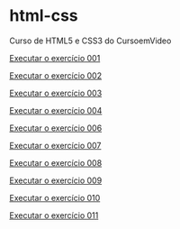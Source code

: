 # html-css
 Curso de HTML5 e CSS3 do CursoemVideo

 <a href="https://lucasgomesd.github.io/html-css/exercicios/ex001/index.html">Executar o exercício 001</a>

 <a href="https://lucasgomesd.github.io/html-css/exercicios/ex002/index.html">Executar o exercício 002</a>

 <a href="https://lucasgomesd.github.io/html-css/exercicios/ex003/index.html">Executar o exercício 003</a>

 <a href="https://lucasgomesd.github.io/html-css/exercicios/ex004/index.html">Executar o exercício 004</a>

 <a href="https://lucasgomesd.github.io/html-css/exercicios/ex006/index.html">Executar o exercício 006</a>

 <a href="https://lucasgomesd.github.io/html-css/exercicios/ex007/index.html">Executar o exercício 007</a>

 <a href="https://lucasgomesd.github.io/html-css/exercicios/ex008/index.html">Executar o exercício 008</a>

 <a href="https://lucasgomesd.github.io/html-css/exercicios/ex009/index.html">Executar o exercício 009</a>

 <a href="https://lucasgomesd.github.io/html-css/exercicios/ex010/index.html">Executar o exercício 010</a>

 <a href="https://lucasgomesd.github.io/html-css/exercicios/ex011/index.html">Executar o exercício 011</a>
